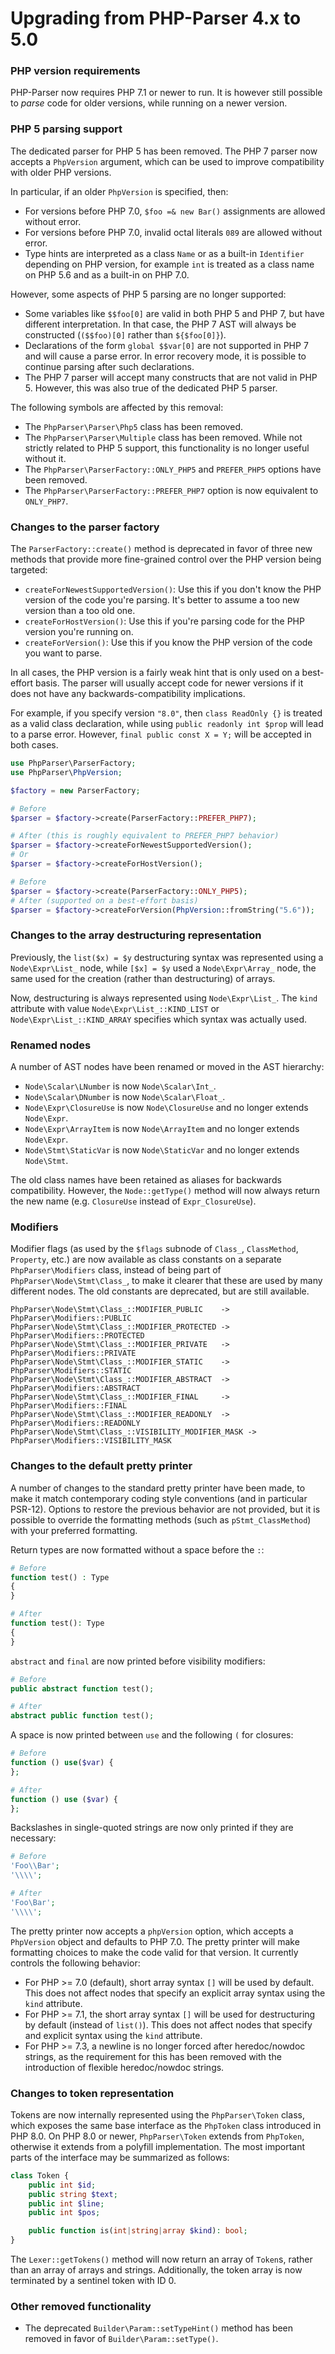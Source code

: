 Upgrading from PHP-Parser 4.x to 5.0
====================================

### PHP version requirements

PHP-Parser now requires PHP 7.1 or newer to run. It is however still possible to *parse* code for older versions, while running on a newer version.

### PHP 5 parsing support

The dedicated parser for PHP 5 has been removed. The PHP 7 parser now accepts a `PhpVersion` argument, which can be used to improve compatibility with older PHP versions.

In particular, if an older `PhpVersion` is specified, then:

 * For versions before PHP 7.0, `$foo =& new Bar()` assignments are allowed without error.
 * For versions before PHP 7.0, invalid octal literals `089` are allowed without error.
 * Type hints are interpreted as a class `Name` or as a built-in `Identifier` depending on PHP
   version, for example `int` is treated as a class name on PHP 5.6 and as a built-in on PHP 7.0.

However, some aspects of PHP 5 parsing are no longer supported:

 * Some variables like `$$foo[0]` are valid in both PHP 5 and PHP 7, but have different interpretation. In that case, the PHP 7 AST will always be constructed (`($$foo)[0]` rather than `${$foo[0]}`).
 * Declarations of the form `global $$var[0]` are not supported in PHP 7 and will cause a parse error. In error recovery mode, it is possible to continue parsing after such declarations.
 * The PHP 7 parser will accept many constructs that are not valid in PHP 5. However, this was also true of the dedicated PHP 5 parser.

The following symbols are affected by this removal:

 * The `PhpParser\Parser\Php5` class has been removed.
 * The `PhpParser\Parser\Multiple` class has been removed. While not strictly related to PHP 5 support, this functionality is no longer useful without it.
 * The `PhpParser\ParserFactory::ONLY_PHP5` and `PREFER_PHP5` options have been removed.
 * The `PhpParser\ParserFactory::PREFER_PHP7` option is now equivalent to `ONLY_PHP7`.

### Changes to the parser factory

The `ParserFactory::create()` method is deprecated in favor of three new methods that provide more fine-grained control over the PHP version being targeted:

 * `createForNewestSupportedVersion()`: Use this if you don't know the PHP version of the code you're parsing. It's better to assume a too new version than a too old one.
 * `createForHostVersion()`: Use this if you're parsing code for the PHP version you're running on.
 * `createForVersion()`: Use this if you know the PHP version of the code you want to parse.

In all cases, the PHP version is a fairly weak hint that is only used on a best-effort basis. The parser will usually accept code for newer versions if it does not have any backwards-compatibility implications.

For example, if you specify version `"8.0"`, then `class ReadOnly {}` is treated as a valid class declaration, while using `public readonly int $prop` will lead to a parse error. However, `final public const X = Y;` will be accepted in both cases.

```php
use PhpParser\ParserFactory;
use PhpParser\PhpVersion;

$factory = new ParserFactory;

# Before
$parser = $factory->create(ParserFactory::PREFER_PHP7);

# After (this is roughly equivalent to PREFER_PHP7 behavior)
$parser = $factory->createForNewestSupportedVersion();
# Or
$parser = $factory->createForHostVersion();

# Before
$parser = $factory->create(ParserFactory::ONLY_PHP5);
# After (supported on a best-effort basis)
$parser = $factory->createForVersion(PhpVersion::fromString("5.6"));
```

### Changes to the array destructuring representation

Previously, the `list($x) = $y` destructuring syntax was represented using a `Node\Expr\List_`
node, while `[$x] = $y` used a `Node\Expr\Array_` node, the same used for the creation (rather than
destructuring) of arrays.

Now, destructuring is always represented using `Node\Expr\List_`. The `kind` attribute with value
`Node\Expr\List_::KIND_LIST` or `Node\Expr\List_::KIND_ARRAY` specifies which syntax was actually
used.

### Renamed nodes

A number of AST nodes have been renamed or moved in the AST hierarchy:

 * `Node\Scalar\LNumber` is now `Node\Scalar\Int_`.
 * `Node\Scalar\DNumber` is now `Node\Scalar\Float_`.
 * `Node\Expr\ClosureUse` is now `Node\ClosureUse` and no longer extends `Node\Expr`.
 * `Node\Expr\ArrayItem` is now `Node\ArrayItem` and no longer extends `Node\Expr`.
 * `Node\Stmt\StaticVar` is now `Node\StaticVar` and no longer extends `Node\Stmt`.

The old class names have been retained as aliases for backwards compatibility. However, the `Node::getType()` method will now always return the new name (e.g. `ClosureUse` instead of `Expr_ClosureUse`).

### Modifiers

Modifier flags (as used by the `$flags` subnode of `Class_`, `ClassMethod`, `Property`, etc.) are now available as class constants on a separate `PhpParser\Modifiers` class, instead of being part of `PhpParser\Node\Stmt\Class_`, to make it clearer that these are used by many different nodes. The old constants are deprecated, but are still available.

```
PhpParser\Node\Stmt\Class_::MODIFIER_PUBLIC    -> PhpParser\Modifiers::PUBLIC
PhpParser\Node\Stmt\Class_::MODIFIER_PROTECTED -> PhpParser\Modifiers::PROTECTED
PhpParser\Node\Stmt\Class_::MODIFIER_PRIVATE   -> PhpParser\Modifiers::PRIVATE
PhpParser\Node\Stmt\Class_::MODIFIER_STATIC    -> PhpParser\Modifiers::STATIC
PhpParser\Node\Stmt\Class_::MODIFIER_ABSTRACT  -> PhpParser\Modifiers::ABSTRACT
PhpParser\Node\Stmt\Class_::MODIFIER_FINAL     -> PhpParser\Modifiers::FINAL
PhpParser\Node\Stmt\Class_::MODIFIER_READONLY  -> PhpParser\Modifiers::READONLY
PhpParser\Node\Stmt\Class_::VISIBILITY_MODIFIER_MASK -> PhpParser\Modifiers::VISIBILITY_MASK
```

### Changes to the default pretty printer

A number of changes to the standard pretty printer have been made, to make it match contemporary coding style conventions (and in particular PSR-12). Options to restore the previous behavior are not provided, but it is possible to override the formatting methods (such as `pStmt_ClassMethod`) with your preferred formatting.

Return types are now formatted without a space before the `:`:

```php
# Before
function test() : Type
{
}

# After
function test(): Type
{
}
```

`abstract` and `final` are now printed before visibility modifiers:

```php
# Before
public abstract function test();

# After
abstract public function test();
```

A space is now printed between `use` and the following `(` for closures:

```php
# Before
function () use($var) {
};

# After
function () use ($var) {
};
```

Backslashes in single-quoted strings are now only printed if they are necessary:

```php
# Before
'Foo\\Bar';
'\\\\';

# After
'Foo\Bar';
'\\\\';
```

The pretty printer now accepts a `phpVersion` option, which accepts a `PhpVersion` object and defaults to PHP 7.0. The pretty printer will make formatting choices to make the code valid for that version. It currently controls the following behavior:

* For PHP >= 7.0 (default), short array syntax `[]` will be used by default. This does not affect nodes that specify an explicit array syntax using the `kind` attribute.
* For PHP >= 7.1, the short array syntax `[]` will be used for destructuring by default (instead of
  `list()`). This does not affect nodes that specify and explicit syntax using the `kind` attribute.
* For PHP >= 7.3, a newline is no longer forced after heredoc/nowdoc strings, as the requirement for this has been removed with the introduction of flexible heredoc/nowdoc strings.

### Changes to token representation

Tokens are now internally represented using the `PhpParser\Token` class, which exposes the same base interface as
the `PhpToken` class introduced in PHP 8.0. On PHP 8.0 or newer, `PhpParser\Token` extends from `PhpToken`, otherwise
it extends from a polyfill implementation. The most important parts of the interface may be summarized as follows:

```php
class Token {
    public int $id;
    public string $text;
    public int $line;
    public int $pos;

    public function is(int|string|array $kind): bool;
}
```

The `Lexer::getTokens()` method will now return an array of `Token`s, rather than an array of arrays and strings.
Additionally, the token array is now terminated by a sentinel token with ID 0.

### Other removed functionality

 * The deprecated `Builder\Param::setTypeHint()` method has been removed in favor of `Builder\Param::setType()`.
